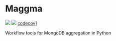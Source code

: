 
# Maggma
![](https://github.com/materialsproject/maggma/workflows/linting/badge.svg) ![](https://github.com/materialsproject/maggma/workflows/testing/badge.svg) [codecov](https://codecov.io/gh/materialsproject/maggma/branch/master/graph/badge.svg)]

Workflow tools for MongoDB aggregation in Python
